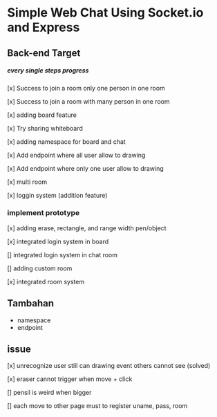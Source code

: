 # Simple Web Chat Using Socket.io and Express

## Back-end Target

##### every single steps progress

[x] Success to join a room only one person in one room

[x] Success to join a room with many person in one room

[x] adding board feature

[x] Try sharing whiteboard

[x] adding namespace for board and chat

[x] Add endpoint where all user allow to drawing

[x] Add endpoint where only one user allow to drawing

[x] multi room

[x] loggin system (addition feature)

### implement prototype

[x] adding erase, rectangle, and range width pen/object

[x] integrated login system in board

[] integrated login system in chat room

[] adding custom room

[x] integrated room system

## Tambahan

- namespace
- endpoint

## issue

[x] unrecognize user still can drawing event others cannot see (solved)

[x] eraser cannot trigger when move + click

[] pensil is weird when bigger

[] each move to other page must to register uname, pass, room
